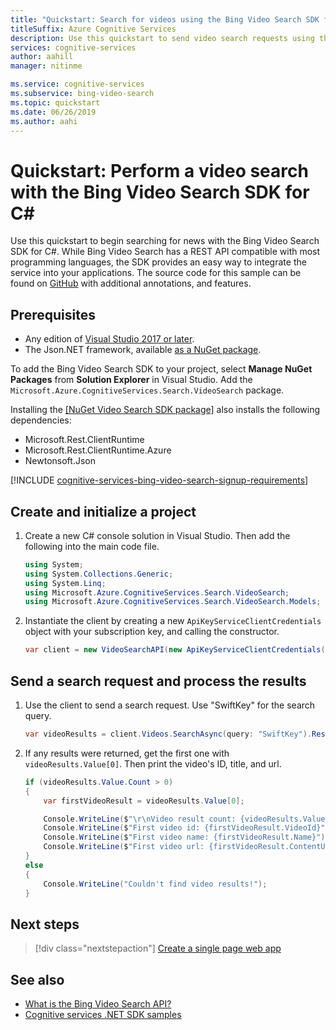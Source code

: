 ```yaml
---
title: "Quickstart: Search for videos using the Bing Video Search SDK for C#"
titleSuffix: Azure Cognitive Services
description: Use this quickstart to send video search requests using the Bing Video Search SDK for C#.
services: cognitive-services
author: aahill
manager: nitinme

ms.service: cognitive-services
ms.subservice: bing-video-search
ms.topic: quickstart
ms.date: 06/26/2019
ms.author: aahi
---
```


# Quickstart: Perform a video search with the Bing Video Search SDK for C\#

Use this quickstart to begin searching for news with the Bing Video Search SDK for C#. While Bing Video Search has a REST API compatible with most programming languages, the SDK provides an easy way to integrate the service into your applications. The source code for this sample can be found on [GitHub](https://github.com/Azure-Samples/cognitive-services-dotnet-sdk-samples/tree/master/BingSearchv7/BingVideoSearch) with additional annotations, and features.

## Prerequisites

* Any edition of [Visual Studio 2017 or later](https://visualstudio.microsoft.com/downloads/).
* The Json.NET framework, available [as a NuGet package](https://www.nuget.org/packages/Newtonsoft.Json/).

To add the Bing Video Search SDK to your project, select **Manage NuGet Packages** from **Solution Explorer** in Visual Studio. Add the `Microsoft.Azure.CognitiveServices.Search.VideoSearch` package.

Installing the [[NuGet Video Search SDK package]](https://www.nuget.org/packages/Microsoft.Azure.CognitiveServices.Search.VideoSearch/1.2.0) also installs the following dependencies:

* Microsoft.Rest.ClientRuntime
* Microsoft.Rest.ClientRuntime.Azure
* Newtonsoft.Json

[!INCLUDE [cognitive-services-bing-video-search-signup-requirements](../../../../includes/cognitive-services-bing-video-search-signup-requirements.md)]


## Create and initialize a project

1. Create a new C# console solution in Visual Studio. Then add the following into the main code file.

    ```csharp
    using System;
    using System.Collections.Generic;
    using System.Linq;
    using Microsoft.Azure.CognitiveServices.Search.VideoSearch;
    using Microsoft.Azure.CognitiveServices.Search.VideoSearch.Models;
    ```

2. Instantiate the client by creating a new `ApiKeyServiceClientCredentials` object with your subscription key, and calling the constructor.

    ```csharp
    var client = new VideoSearchAPI(new ApiKeyServiceClientCredentials("YOUR-ACCESS-KEY"));
    ```

## Send a search request and process the results

1. Use the client to send a search request. Use "SwiftKey" for the search query.

    ```csharp
    var videoResults = client.Videos.SearchAsync(query: "SwiftKey").Result;
    ```

2. If any results were returned, get the first one with `videoResults.Value[0]`. Then print the video's ID, title, and url.

    ```csharp
    if (videoResults.Value.Count > 0)
    {
        var firstVideoResult = videoResults.Value[0];

        Console.WriteLine($"\r\nVideo result count: {videoResults.Value.Count}");
        Console.WriteLine($"First video id: {firstVideoResult.VideoId}");
        Console.WriteLine($"First video name: {firstVideoResult.Name}");
        Console.WriteLine($"First video url: {firstVideoResult.ContentUrl}");
    }
    else
    {
        Console.WriteLine("Couldn't find video results!");
    }
    ```

## Next steps

> [!div class="nextstepaction"]
> [Create a single page web app](../tutorial-bing-video-search-single-page-app.md)

## See also 

* [What is the Bing Video Search API?](../overview.md)
* [Cognitive services .NET SDK samples](https://github.com/Azure-Samples/cognitive-services-dotnet-sdk-samples/tree/master/BingSearchv7)
